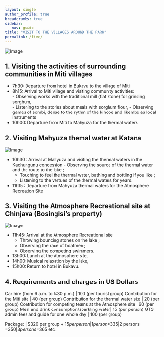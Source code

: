```yaml
---
layout: single
author_profile: true
breadcrumbs: true
sidebar:
   nav: guide
title: "VISIT TO THE VILLAGES AROUND THE PARK"
permalink: /five/
---
```


![Image](../assets/images/image5a.jpg)

## 1. Visiting the activities of surrounding communities in Miti villages

* 7h30: Departure from hotel in Bukavu to the village of Miti
* 8h15: Arrival to Miti village and visiting community activities:   
       - Observing works with the traditional mill (flat stone) for grinding sorghum,   
       - Listening to the stories about meals with sorghum flour, 
       - Observing games of sombi, dense to the rythm of the kihobe and likembe as local instruments 
* 10h00: Departure from Miti to Mahyuza for the thermal waters


## 2. Visiting Mahyuza themal water at Katana
![Image](../assets/images/image5b.jpg)  

* 10h30 : Arrival at Mahyuza and visiting the thermal waters in the Kachungunu concession
    	- Observing the source of the thermal water and the route to the lake ;
	- Touching to feel the thermal water, bathing and bottling if you like ;
	- Listening to the vertues of the thermal waters for years. 
* 11h15 : Departure from Mahyuza thermal waters for the Atmosphere Recreation Site  


## 3. Visiting the Atmosphere Recreational site at Chinjava (Bosingisi’s property) 
![Image](../assets/images/image5c.jpg)

* 11h45: Arrival at the Atmosphere Recreational site  
	- Throwing bouncing stones on the lake ;
	- Observing the race of boatmen ;
	- Observing the competing swimmers. 
* 13h00: Lunch at the Atmosphere site, 
* 14h00: Musical relaxation by the lake,
* 15h00: Return to hotel in Bukavu.


## 4. Requirements and charges in US Dollars

Car hire (from 6 a.m. to 5:30 p.m.) | 100 (per tourist group)
Contribution for the Miti site | 40 (per group)
Contribution for the thermal water site	 | 20 (per group)
Contribution for competing teams at the Atmosphere site | 60 (per group)
Meal and drink consumption/sparkling water| 15 (per person)
GTS admin fees and guide for one whole day |	100 (per group)

Package: | $320 per group + $15 per person|1 person =$335|2 persons =$350|3 persons =$365 etc.

<!--- Package	| USD par X nombre + équipes des touristes --->

<!---
This is page No. 5
<figure class="third">
	<img src="../assets/images/image4.jpg">
	<img src="../assets/images/image5.jpg">
	<img src="../assets/images/image6.jpg">
	<figcaption>Caption describing these three images.</figcaption>
</figure>
![Image1](../assets/images/image3.jpg)

and here is even MORE text --->
